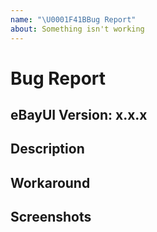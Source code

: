 ```yaml
---
name: "\U0001F41BBug Report"
about: Something isn't working
---
```


<!-- Delete any sections below that are not relevant. -->

# Bug Report

## eBayUI Version: x.x.x

## Description

<!-- What's the bug? Include steps to reproduce, actual vs. expected behavior, etc. -->

## Workaround

<!-- Is there a known workaround? If so, what is it? -->

## Screenshots

<!-- Upload screenshots if appropriate. -->
